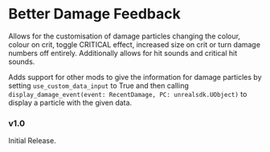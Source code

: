 # Better Damage Feedback
Allows for the customisation of damage particles changing the colour, colour on crit, toggle CRITICAL effect, increased size on crit or turn damage numbers off entirely. Additionally allows for hit sounds and critical hit sounds.

Adds support for other mods to give the information for damage particles by setting `use_custom_data_input` to True and then calling `display_damage_event(event: RecentDamage, PC: unrealsdk.UObject)` to display a particle with the given data.

### v1.0
Initial Release.
